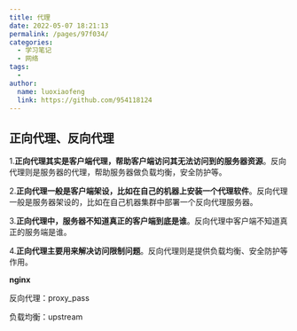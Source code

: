 ```yaml
---
title: 代理
date: 2022-05-07 18:21:13
permalink: /pages/97f034/
categories:
  - 学习笔记
  - 网络
tags:
  - 
author: 
  name: luoxiaofeng
  link: https://github.com/954118124
---
```

## 正向代理、反向代理

1.**正向代理其实是客户端代理，帮助客户端访问其无法访问到的服务器资源**。反向代理则是服务器的代理，帮助服务器做负载均衡，安全防护等。 
<br/>

2.**正向代理一般是客户端架设，比如在自己的机器上安装一个代理软件**。反向代理一般是服务器架设的，比如在自己机器集群中部署一个反向代理服务器。

3.**正向代理中，服务器不知道真正的客户端到底是谁**。反向代理中客户端不知道真正的服务端是谁。

4.**正向代理主要用来解决访问限制问题**。反向代理则是提供负载均衡、安全防护等作用。

**nginx**

反向代理：proxy_pass

负载均衡：upstream
